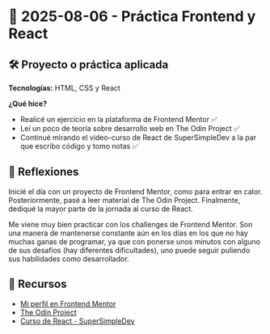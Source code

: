 # 📅 2025-08-06 - Práctica Frontend y React

## 🛠️ Proyecto o práctica aplicada

**Tecnologías:** HTML, CSS y React

**¿Qué hice?**

- Realicé un ejercicio en la plataforma de Frontend Mentor ✅
- Leí un poco de teoría sobre desarrollo web en The Odin Project ✅
- Continué mirando el video-curso de React de SuperSimpleDev a la par que escribo código y tomo notas ✅

## 💭 Reflexiones

Inicié el día con un proyecto de Frontend Mentor, como para entrar en calor. Posteriormente, pasé a leer material de The Odin Project. Finalmente, dediqué la mayor parte de la jornada al curso de React. 

Me viene muy bien practicar con los challenges de Frontend Mentor. Son una manera de mantenerse constante aún en los días en los que no hay muchas ganas de programar, ya que con ponerse unos minutos con alguno de sus desafíos (hay diferentes dificultades), uno puede seguir puliendo sus habilidades como desarrollador. 

## 🔗 Recursos

- [Mi perfil en Frontend Mentor](https://www.frontendmentor.io/profile/juanbautistamalina)
- [The Odin Project](https://www.theodinproject.com/dashboard)  
- [Curso de React - SuperSimpleDev](https://www.youtube.com/watch?v=-L0BSSQBWOI&t=4s)  
